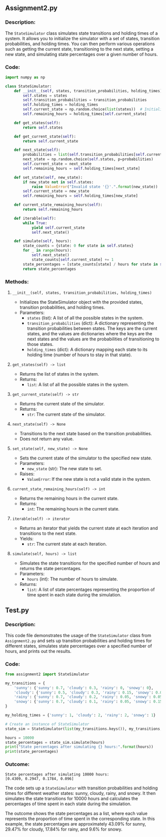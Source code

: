 ## Assignment2.py

### Description:
The `StateSimulator` class simulates state transitions and holding times of a system. It allows you to initialize the simulator with a set of states, transition probabilities, and holding times. You can then perform various operations such as getting the current state, transitioning to the next state, setting a new state, and simulating state percentages over a given number of hours.

### Code:

```python
import numpy as np

class StateSimulator:
    def __init__(self, states, transition_probabilities, holding_times):
        self.states = states
        self.transition_probabilities = transition_probabilities
        self.holding_times = holding_times
        self.current_state = np.random.choice(list(states))  # Initialize current state
        self.remaining_hours = holding_times[self.current_state]

    def get_states(self):
        return self.states

    def get_current_state(self):
        return self.current_state

    def next_state(self):
        probabilities = list(self.transition_probabilities[self.current_state].values())
        next_state = np.random.choice(self.states, p=probabilities)
        self.current_state = next_state
        self.remaining_hours = self.holding_times[next_state]

    def set_state(self, new_state):
        if new_state not in self.states:
            raise ValueError("Invalid state '{}'.".format(new_state))
        self.current_state = new_state
        self.remaining_hours = self.holding_times[new_state]

    def current_state_remaining_hours(self):
        return self.remaining_hours

    def iterable(self):
        while True:
            yield self.current_state
            self.next_state()

    def simulate(self, hours):
        state_counts = {state: 0 for state in self.states}
        for _ in range(hours):
            self.next_state()
            state_counts[self.current_state] += 1
        state_percentages = [state_counts[state] / hours for state in self.states]
        return state_percentages
```

### Methods:

1. `__init__(self, states, transition_probabilities, holding_times)`
   - Initializes the StateSimulator object with the provided states, transition probabilities, and holding times.
   - Parameters:
     - `states` (list): A list of all the possible states in the system.
     - `transition_probabilities` (dict): A dictionary representing the transition probabilities between states. The keys are the current states, and the values are dictionaries where the keys are the next states and the values are the probabilities of transitioning to those states.
     - `holding_times` (dict): A dictionary mapping each state to its holding time (number of hours to stay in that state).

2. `get_states(self) -> list`
   - Returns the list of states in the system.
   - Returns:
     - `list`: A list of all the possible states in the system.

3. `get_current_state(self) -> str`
   - Returns the current state of the simulator.
   - Returns:
     - `str`: The current state of the simulator.

4. `next_state(self) -> None`
   - Transitions to the next state based on the transition probabilities.
   - Does not return any value.

5. `set_state(self, new_state) -> None`
   - Sets the current state of the simulator to the specified new state.
   - Parameters:
     - `new_state` (str): The new state to set.
   - Raises:
     - `ValueError`: If the new state is not a valid state in the system.

6. `current_state_remaining_hours(self) -> int`
   - Returns the remaining hours in the current state.
   - Returns:
     - `int`: The remaining hours in the current state.

7. `iterable(self) -> iterator`
   - Returns an iterator that yields the current state at each iteration and transitions to the next state.
   - Yields:
     - `str`: The current state at each iteration.

8. `simulate(self, hours) -> list`
   - Simulates the state transitions for the specified number of hours and returns the state percentages.
   - Parameters:
     - `hours` (int): The number of hours to simulate.
   - Returns:
     - `list`: A list of state percentages representing the proportion of time spent in each state during the simulation.
    
## Test.py

### Description:
This code file demonstrates the usage of the `StateSimulator` class from `Assignment2.py` and sets up transition probabilities and holding times for different states, simulates state percentages over a specified number of hours, and prints out the results.

### Code:

```python
from assignment2 import StateSimulator

my_transitions = {
    'sunny': {'sunny': 0.7, 'cloudy': 0.3, 'rainy': 0, 'snowy': 0},
    'cloudy': {'sunny': 0.5, 'cloudy': 0.3, 'rainy': 0.15, 'snowy': 0.05},
    'rainy': {'sunny': 0.7, 'cloudy': 0.2, 'rainy': 0.05, 'snowy': 0.05},
    'snowy': {'sunny': 0.7, 'cloudy': 0.1, 'rainy': 0.05, 'snowy': 0.15}
}

my_holding_times = {'sunny': 1, 'cloudy': 2, 'rainy': 2, 'snowy': 1}

# Create an instance of StateSimulator
state_sim = StateSimulator(list(my_transitions.keys()), my_transitions, my_holding_times)

hours = 10000
state_percentages = state_sim.simulate(hours)
print("State percentages after simulating {} hours:".format(hours))
print(state_percentages)
```

### Outcome:
```
State percentages after simulating 10000 hours:
[0.4309, 0.2947, 0.1784, 0.096]
```

The code sets up a `StateSimulator` with transition probabilities and holding times for different weather states: sunny, cloudy, rainy, and snowy. It then simulates the state transitions for 10000 hours and calculates the percentages of time spent in each state during the simulation.

The outcome shows the state percentages as a list, where each value represents the proportion of time spent in the corresponding state. In this example, the state percentages are approximately 43.09% for sunny, 29.47% for cloudy, 17.84% for rainy, and 9.6% for snowy.
